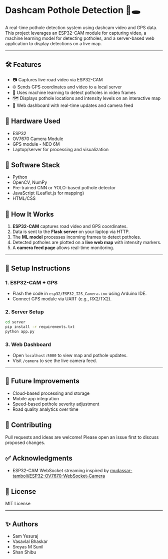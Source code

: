 
# Dashcam Pothole Detection 🚗🕳️

A real-time pothole detection system using dashcam video and GPS data. This project leverages an ESP32-CAM module for capturing video, a machine learning model for detecting potholes, and a server-based web application to display detections on a live map.

---

## 🛠️ Features

- 📷 Captures live road video via ESP32-CAM
- 🌐 Sends GPS coordinates and video to a local server
- 🧠 Uses machine learning to detect potholes in video frames
- 🗺️ Displays pothole locations and intensity levels on an interactive map
- 📱 Web dashboard with real-time updates and camera feed


## 📡 Hardware Used

- ESP32
- OV7670 Camera Module
- GPS module - NEO 6M
- Laptop/server for processing and visualization


## 🧠 Software Stack

- Python
- OpenCV, NumPy
- Pre-trained CNN or YOLO-based pothole detector
- JavaScript (Leaflet.js for mapping)
- HTML/CSS


## 🚀 How It Works

1. **ESP32-CAM** captures road video and GPS coordinates.
2. Data is sent to the **Flask server** on your laptop via HTTP.
3. The **ML model** processes incoming frames to detect potholes.
4. Detected potholes are plotted on a **live web map** with intensity markers.
5. A **camera feed page** allows real-time monitoring.

---

## 🧪 Setup Instructions

### 1. ESP32-CAM + GPS

- Flash the code in `esp32/ESP32_I2S_Camera.ino` using Arduino IDE.
- Connect GPS module via UART (e.g., RX2/TX2).

### 2. Server Setup

```bash
cd server
pip install -r requirements.txt
python app.py
```

### 3. Web Dashboard

- Open `localhost:5000` to view map and pothole updates.
- Visit `/camera` to see the live camera feed.

---

## 📌 Future Improvements

- Cloud-based processing and storage
- Mobile app integration
- Speed-based pothole severity adjustment
- Road quality analytics over time

## 🤝 Contributing

Pull requests and ideas are welcome! Please open an issue first to discuss proposed changes.

## ✅ Acknowledgments

- ESP32-CAM WebSocket streaming inspired by [mudassar-tamboli/ESP32-OV7670-WebSocket-Camera](https://github.com/mudassar-tamboli/ESP32-OV7670-WebSocket-Camera)

## 📄 License

MIT License

---

## ✨ Authors

- Sam Yesuraj
- Vasavlal Bhaskar
- Sreyas M Sunil
- Shan Shibu
